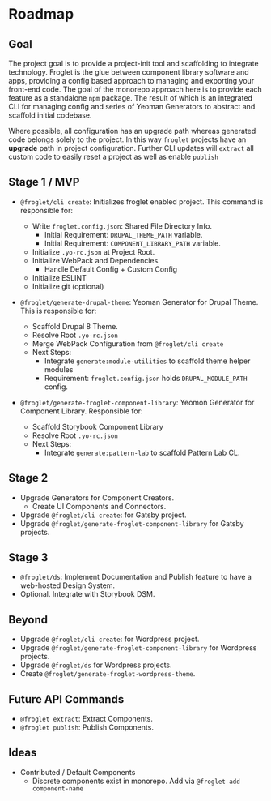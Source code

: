 # Roadmap

## Goal
The project goal is to provide a project-init tool and scaffolding to integrate
technology. Froglet is the glue between component library software and apps,
providing a config based approach to managing and exporting your front-end code.
The goal of the monorepo approach here is to provide each feature as a standalone
`npm` package. The result of which is an integrated CLI for managing config and
series of Yeoman Generators to abstract and scaffold initial codebase.

Where possible, all configuration has an upgrade path whereas generated code
belongs solely to the project. In this way `froglet` projects have an **upgrade**
path in project configuration. Further CLI updates will `extract` all custom
code to easily reset a project as well as enable `publish`

## Stage 1 / MVP
* `@froglet/cli create`: Initializes froglet enabled project. This command is
responsible for:
  * Write `froglet.config.json`: Shared File Directory Info.
    * Initial Requirement: `DRUPAL_THEME_PATH` variable.
    * Initial Requirement: `COMPONENT_LIBRARY_PATH` variable.
  * Initialize `.yo-rc.json` at Project Root.
  * Initialize WebPack and Dependencies. 
    * Handle Default Config + Custom Config
  * Initialize ESLINT
  * Initialize git (optional)

* `@froglet/generate-drupal-theme`: Yeoman Generator for Drupal Theme. This is
responsible for:
  * Scaffold Drupal 8 Theme.
  * Resolve Root `.yo-rc.json`
  * Merge WebPack Configuration from `@froglet/cli create`
  * Next Steps:
    * Integrate `generate:module-utilities` to scaffold theme helper modules
    * Requirement: `froglet.config.json` holds `DRUPAL_MODULE_PATH` config. 

* `@froglet/generate-froglet-component-library`: Yeomon Generator for Component
 Library. Responsible for:
   * Scaffold Storybook Component Library
   * Resolve Root `.yo-rc.json`
   * Next Steps:
     * Integrate `generate:pattern-lab` to scaffold Pattern Lab CL.    


## Stage 2
* Upgrade Generators for Component Creators.
  * Create UI Components and Connectors.
* Upgrade `@froglet/cli create`: for Gatsby project.
* Upgrade `@froglet/generate-froglet-component-library` for Gatsby projects.

## Stage 3
* `@froglet/ds`: Implement Documentation and Publish feature to have a web-hosted
Design System.
* Optional. Integrate with Storybook DSM.

## Beyond
* Upgrade `@froglet/cli create`: for Wordpress project.
* Upgrade `@froglet/generate-froglet-component-library` for Wordpress projects.
* Upgrade `@froglet/ds` for Wordpress projects.
* Create `@froglet/generate-froglet-wordpress-theme`.

## Future API Commands
* `@froglet extract`: Extract Components.
* `@froglet publish`: Publish Components.

## Ideas
* Contributed / Default Components
    * Discrete components exist in monorepo. Add via `@froglet add component-name`
